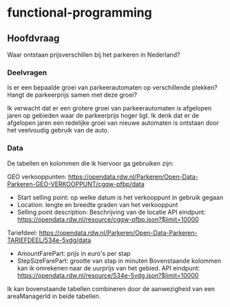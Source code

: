 # functional-programming

## Hoofdvraag
Waar ontstaan prijsverschillen bij het parkeren in Nederland?

### Deelvragen
Is er een bepaalde groei van parkeerautomaten op verschillende plekken?
Hangt de parkeerprijs samen met deze groei?

Ik verwacht dat er een grotere groei van parkeerautomaten is afgelopen jaren op gebieden waar de parkeerprijs hoger ligt. Ik denk dat er de afgelopen jaren een redelijke groei van nieuwe automaten is ontstaan door het veelvoudig gebruik van de auto. 

### Data
De tabellen en kolommen die ik hiervoor ga gebruiken zijn: 

GEO verkooppunten: https://opendata.rdw.nl/Parkeren/Open-Data-Parkeren-GEO-VERKOOPPUNT/cgqw-pfbp/data
 - Start selling point: op welke datum is het verkooppunt in gebruik gegaan
 - Location: lengte en breedte graden van het verkooppunt
 - Selling point description: Beschrijving van de locatie
API eindpunt: https://opendata.rdw.nl/resource/cgqw-pfbp.json?$limit=10000

Tariefdeel: https://opendata.rdw.nl/Parkeren/Open-Data-Parkeren-TARIEFDEEL/534e-5vdg/data
 - AmountFarePart: prijs in euro's per stap
 - StepSizeFarePart: grootte van stap in minuten
 Bovenstaande kolommen kan ik omrekenen naar de uurprijs van het gebied.
 API eindpunt: https://opendata.rdw.nl/resource/534e-5vdg.json?$limit=10000

 Ik kan bovenstaande tabellen combineren door de aanwezigheid van een areaManagerId in beide tabellen.
